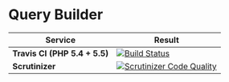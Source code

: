 # Query Builder

Service | Result
--- | ---
**Travis CI (PHP 5.4 + 5.5)** | [![Build Status](https://travis-ci.org/lebris/query-builder.svg?branch=master)](https://travis-ci.org/lebris/query-builder)
**Scrutinizer** | [![Scrutinizer Code Quality](https://scrutinizer-ci.com/g/lebris/query-builder/badges/quality-score.png?b=master)](https://scrutinizer-ci.com/g/lebris/query-builder/?branch=master)
